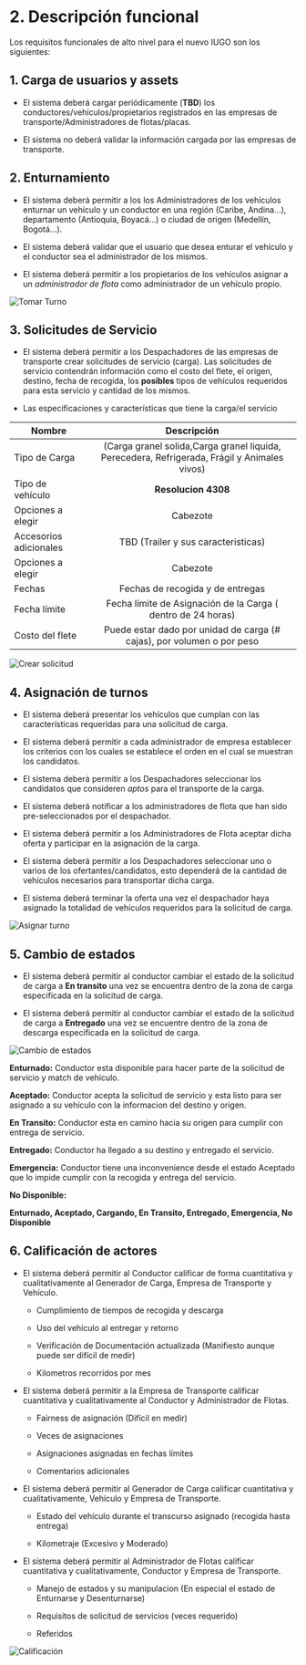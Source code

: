 # 2. Descripción funcional

Los requisitos funcionales de alto nivel para el nuevo IUGO son los siguientes:

## 1. Carga de usuarios y assets

* El sistema deberá cargar periódicamente (**TBD**) los conductores/vehículos/propietarios registrados en las empresas de transporte/Administradores de flotas/placas.

* El sistema no deberá validar la información cargada por las empresas de transporte.

## 2. Enturnamiento

* El sistema deberá permitir a los los Administradores de los vehículos enturnar un vehículo y un conductor en una región (Caribe, Andina...), departamento (Antioquia, Boyacá...) o ciudad de origen (Medellín, Bogotá...).

* El sistema deberá validar que el usuario que desea enturar el vehículo y el conductor sea el administrador de los mismos.

* El sistema deberá permitir a los propietarios de los vehículos asignar a un *administrador de flota* como administrador de un vehículo propio.

![Tomar Turno][tomar_Turno]

[tomar_Turno]: ./assets/tomar-turno.png "Tomar Turno"

## 3. Solicitudes de Servicio

* El sistema deberá permitir a los Despachadores de las empresas de transporte crear solicitudes de servicio (carga). Las solicitudes de servicio contendrán información como el costo del flete, el origen, destino, fecha de recogida, los **posibles** tipos de vehículos requeridos para esta servicio y cantidad de los mismos.

* Las especificaciones y características que tiene la carga/el servicio

| Nombre        | Descripción   | 
| ------------- |:-------------:| 
| Tipo de Carga      |  (Carga granel solida,Carga granel liquida, Perecedera, Refrigerada, Frágil y Animales vivos) |
| Tipo de vehículo    | **Resolucion 4308**    |
| Opciones a elegir | Cabezote      | 
| Accesorios adicionales | TBD (Trailer y sus caracteristicas)      | 
| Opciones a elegir | Cabezote      | 
| Fechas | Fechas de recogida y de entregas      | 
| Fecha límite |   Fecha límite de Asignación de la Carga ( dentro de 24 horas)    |
| Costo del flete |   Puede estar dado por unidad de carga (# cajas), por volumen o por peso    | 


![Crear solicitud][crear_solicitud]

[crear_solicitud]: ./assets/creacion-solicitud-carga.png "Crear solicitud de carga"

## 4. Asignación de turnos

* El sistema deberá presentar los vehículos que cumplan con las características requeridas para una solicitud de carga.

* El sistema deberá permitir a cada administrador de empresa establecer los criterios con los cuales se establece el orden en el cual se muestran los candidatos.

* El sistema deberá permitir a los Despachadores seleccionar los candidatos que consideren *aptos* para el transporte de la carga.

* El sistema deberá notificar a los administradores de flota que han sido pre-seleccionados por el despachador.

* El sistema deberá permitir a los Administradores de Flota aceptar dicha oferta y participar en la asignación de la carga.

* El sistema deberá permitir a los Despachadores seleccionar uno o varios de los ofertantes/candidatos, esto dependerá de la cantidad de vehículos necesarios para transportar dicha carga.

* El sistema deberá terminar la oferta una vez el despachador haya asignado la totalidad de vehículos requeridos para la solicitud de carga.

![Asignar turno][asignar_turno]

[asignar_turno]: ./assets/asignacion-turnos.png "Asignar turno"

## 5. Cambio de estados

* El sistema deberá permitir al conductor cambiar el estado de la solicitud de carga a **En transito** una vez se encuentra dentro de la zona de carga especificada en la solicitud de carga.

* El sistema deberá permitir al conductor cambiar el estado de la solicitud de carga a **Entregado** una vez se encuentre dentro de la zona de descarga especificada en la solicitud de carga.

![Cambio de estados][cambio_estados]

[cambio_estados]: ./assets/cambio-estados.png "Cambio estados"

**Enturnado:** Conductor esta disponible para hacer parte de la solicitud de servicio y match de vehículo.

**Aceptado:** Conductor acepta la solicitud de servicio y esta listo para ser asignado a su vehículo con la informacion del destino y  origen.

**En Transito:** Conductor esta en camino hacia su origen para cumplir con entrega de servicio.

**Entregado:** Conductor ha llegado a su destino y entregado el servicio.

**Emergencia:** Conductor tiene una inconvenience desde el estado Aceptado que lo impide cumplir con la recogida y entrega del servicio.

**No Disponible:** 

**Enturnado, Aceptado, Cargando, En Transito, Entregado, Emergencia, No Disponible**

## 6. Calificación de actores

* El sistema deberá permitir al Conductor calificar de forma cuantitativa y cualitativamente al Generador de Carga, Empresa de Transporte y Vehículo.

	* Cumplimiento de tiempos de recogida y descarga
   
	* Uso del vehículo al entregar y retorno
   
	* Verificación de Documentación actualizada (Manifiesto aunque puede ser difícil de medir)
   
   
	* Kilometros recorridos por mes
   
* El sistema deberá permitir a la Empresa de Transporte calificar cuantitativa y cualitativamente al Conductor y Administrador de Flotas.

	* Fairness de asignación (Difícil en medir)
   
	* Veces de asignaciones
   
	* Asignaciones asignadas en fechas límites
   
	* Comentarios adicionales

* El sistema deberá permitir al Generador de Carga calificar cuantitativa y cualitativamente, Vehículo y Empresa de Transporte.

	* Estado del vehículo durante el transcurso asignado (recogida hasta entrega)
   
	* Kilometraje (Excesivo y Moderado)

* El sistema deberá permitir al Administrador de Flotas calificar cuantitativa y cualitativamente, Conductor y Empresa de Transporte.

	* Manejo de estados y su manipulacion (En especial el estado de Enturnarse y Desenturnarse)
   
	* Requisitos de solicitud de servicios (veces requerido)
   
	* Referidos
   

![Calificación][calificacion]

[calificacion]: ./assets/calificacion.png "Calificacion"


